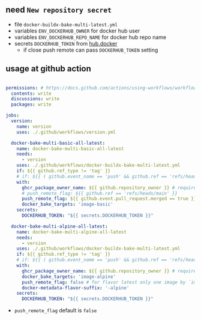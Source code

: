 ## need `New repository secret`

- file `docker-buildx-bake-multi-latest.yml`
- variables `ENV_DOCKERHUB_OWNER` for docker hub user
- variables `ENV_DOCKERHUB_REPO_NAME` for docker hub repo name
- secrets `DOCKERHUB_TOKEN` from [hub.docker](https://hub.docker.com/settings/security)
    - if close push remote can pass `DOCKERHUB_TOKEN` setting

## usage at github action

```yml

permissions: # https://docs.github.com/actions/using-workflows/workflow-syntax-for-github-actions#permissions
  contents: write
  discussions: write
  packages: write

jobs:
  version:
    name: version
    uses: ./.github/workflows/version.yml

  docker-bake-multi-basic-all-latest:
    name: docker-bake-multi-basic-all-latest
    needs:
      - version
    uses: ./.github/workflows/docker-buildx-bake-multi-latest.yml
    if: ${{ github.ref_type != 'tag' }}
    # if: ${{ ( github.event_name == 'push' && github.ref == 'refs/heads/main' ) || github.base_ref == 'main' }}
    with:
      ghcr_package_owner_name: ${{ github.repository_owner }} # required for ghcr.io
      # push_remote_flag: ${{ github.ref == 'refs/heads/main' }}
      push_remote_flag: ${{ github.event.pull_request.merged == true }}
      docker_bake_targets: 'image-basic'
    secrets:
      DOCKERHUB_TOKEN: "${{ secrets.DOCKERHUB_TOKEN }}"

  docker-bake-multi-alpine-all-latest:
    name: docker-bake-multi-alpine-all-latest
    needs:
      - version
    uses: ./.github/workflows/docker-buildx-bake-multi-latest.yml
    if: ${{ github.ref_type != 'tag' }}
    # if: ${{ ( github.event_name == 'push' && github.ref == 'refs/heads/main' ) || github.base_ref == 'main' }}
    with:
      ghcr_package_owner_name: ${{ github.repository_owner }} # required for ghcr.io
      docker_bake_targets: 'image-alpine'
      push_remote_flag: false # for flavor latest only one image by `image-basic-all` so no need push remote
      docker-metadata-flavor-suffix: '-alpine'
    secrets:
      DOCKERHUB_TOKEN: "${{ secrets.DOCKERHUB_TOKEN }}"
```

- `push_remote_flag` default is `false`